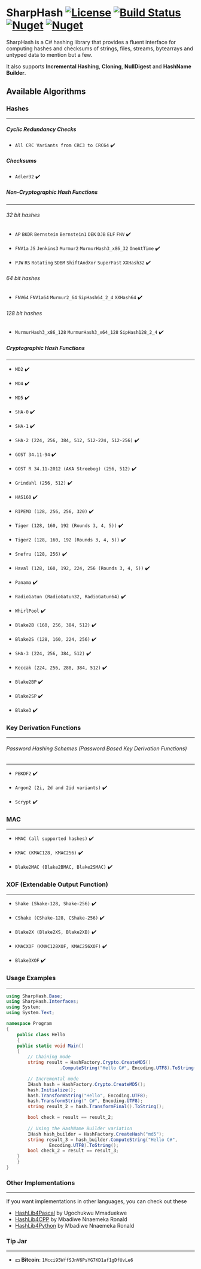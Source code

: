 SharpHash [![License](http://img.shields.io/badge/license-MPL2-blue.svg)](https://github.com/Ron4fun/HashLib4CSharp/blob/master/LICENSE) [![Build Status](https://travis-ci.org/Ron4fun/SharpHash.svg?branch=master)](https://travis-ci.org/Ron4fun/SharpHash) [![Nuget](https://img.shields.io/nuget/v/SharpHash)](https://www.nuget.org/packages/SharpHash/) [![Nuget](https://img.shields.io/nuget/dt/SharpHash)](https://www.nuget.org/packages/SharpHash/)
====

SharpHash is a C# hashing library that provides a fluent interface for computing hashes and checksums of strings, files, streams, bytearrays and untyped data to mention but a few.

It also supports **Incremental Hashing**, **Cloning**, **NullDigest** and **HashName Builder**.

Available Algorithms
----------------------------------------

 ### Hashes
----------------------------------------
##### Cyclic Redundancy Checks

* `All CRC Variants from CRC3 to CRC64` :heavy_check_mark:

##### Checksums

* `Adler32` :heavy_check_mark:

##### Non-Cryptographic Hash Functions 
----------------------------------------

###### 32 bit hashes

* `AP` `BKDR` `Bernstein` `Bernstein1` `DEK` `DJB` `ELF` `FNV` :heavy_check_mark:

* `FNV1a` `JS` `Jenkins3` `Murmur2` `MurmurHash3_x86_32` `OneAtTime` :heavy_check_mark:

*  `PJW` `RS` `Rotating` `SDBM` `ShiftAndXor` `SuperFast` `XXHash32` :heavy_check_mark:

###### 64 bit hashes

* `FNV64` `FNV1a64` `Murmur2_64` `SipHash64_2_4` `XXHash64` :heavy_check_mark:

###### 128 bit hashes

* `MurmurHash3_x86_128` `MurmurHash3_x64_128` `SipHash128_2_4` :heavy_check_mark:

##### Cryptographic Hash Functions 
----------------------------------------

 * `MD2` :heavy_check_mark:

 * `MD4` :heavy_check_mark:

 * `MD5` :heavy_check_mark:

 * `SHA-0` :heavy_check_mark:

 * `SHA-1` :heavy_check_mark:

 * `SHA-2 (224, 256, 384, 512, 512-224, 512-256)` :heavy_check_mark:

 * `GOST 34.11-94` :heavy_check_mark:

 * `GOST R 34.11-2012 (AKA Streebog) (256, 512)` :heavy_check_mark:
 
 * `Grindahl (256, 512)` :heavy_check_mark:
 
 * `HAS160` :heavy_check_mark:

 * `RIPEMD (128, 256, 256, 320)` :heavy_check_mark:

 * `Tiger (128, 160, 192 (Rounds 3, 4, 5))` :heavy_check_mark:

 * `Tiger2 (128, 160, 192 (Rounds 3, 4, 5))` :heavy_check_mark:
 
 * `Snefru (128, 256)` :heavy_check_mark:
 
 * `Haval (128, 160, 192, 224, 256 (Rounds 3, 4, 5))` :heavy_check_mark:
 
 * `Panama` :heavy_check_mark:
 
 * `RadioGatun (RadioGatun32, RadioGatun64)` :heavy_check_mark:

 * `WhirlPool` :heavy_check_mark:

 * `Blake2B (160, 256, 384, 512)` :heavy_check_mark:
 
 * `Blake2S (128, 160, 224, 256)` :heavy_check_mark:

 * `SHA-3 (224, 256, 384, 512)` :heavy_check_mark:
 
 * `Keccak (224, 256, 288, 384, 512)` :heavy_check_mark:
 
 * `Blake2BP` :heavy_check_mark:

 * `Blake2SP` :heavy_check_mark:

 * `Blake3` :heavy_check_mark:

### Key Derivation Functions
----------------------------------------

###### Password Hashing Schemes (Password Based Key Derivation Functions)

----------------------------------------

* `PBKDF2` :heavy_check_mark:
 
* `Argon2 (2i, 2d and 2id variants)` :heavy_check_mark:

* `Scrypt` :heavy_check_mark:

### MAC
----------------------------------------

* `HMAC (all supported hashes)` :heavy_check_mark:

* `KMAC (KMAC128, KMAC256)` :heavy_check_mark:

* `Blake2MAC (Blake2BMAC, Blake2SMAC)` :heavy_check_mark:

### XOF (Extendable Output Function)
----------------------------------------

* `Shake (Shake-128, Shake-256)` :heavy_check_mark:

* `CShake (CShake-128, CShake-256)` :heavy_check_mark:

* `Blake2X (Blake2XS, Blake2XB)` :heavy_check_mark:

* `KMACXOF (KMAC128XOF, KMAC256XOF)` :heavy_check_mark:

* `Blake3XOF` :heavy_check_mark:

### Usage Examples
----------------------------------------


```c#
using SharpHash.Base;
using SharpHash.Interfaces;
using System;
using System.Text;

namespace Program
{
    public class Hello 
    {
	public static void Main() 
	{
	    // Chaining mode
	    string result = HashFactory.Crypto.CreateMD5()
	    			.ComputeString("Hello C#", Encoding.UTF8).ToString();

	    // Incremental mode
	    IHash hash = HashFactory.Crypto.CreateMD5();
	    hash.Initialize();
	    hash.TransformString("Hello", Encoding.UTF8);
	    hash.TransformString(" C#", Encoding.UTF8);
	    string result_2 = hash.TransformFinal().ToString();

	    bool check = result == result_2;
	
	    // Using the HashName Builder variation
	    IHash hash_builder = HashFactory.CreateHash("md5");
	    string result_3 = hash_builder.ComputeString("Hello C#", 
				Encoding.UTF8).ToString();
	    bool check_2 = result == result_3;
	}
    }
}
```


### Other Implementations
----------------------------------------

If you want implementations in other languages, you can check out these

* [HashLib4Pascal](https://github.com/Xor-el/HashLib4Pascal) by Ugochukwu Mmaduekwe
* [HashLib4CPP](https://github.com/ron4fun/HashLib4CPP) by Mbadiwe Nnaemeka Ronald
* [HashLib4Python](https://github.com/ron4fun/HashLib4Python) by Mbadiwe Nnaemeka Ronald

### Tip Jar
----------------------------------------

* :dollar: **Bitcoin**: `1Mcci95WffSJnV6PsYG7KD1af1gDfUvLe6`
